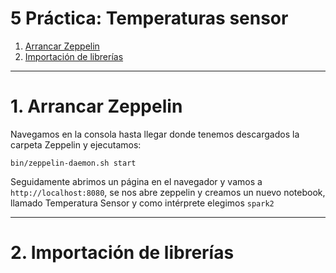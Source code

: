 # 5 Práctica: Temperaturas sensor

1. [Arrancar Zeppelin ](#schema1)
2. [Importación de librerías ](#schema2)

<hr>

<a name="schema1"></a>

# 1. Arrancar Zeppelin
Navegamos en la consola hasta llegar donde tenemos descargados la carpeta Zeppelin y ejecutamos:
~~~
bin/zeppelin-daemon.sh start
~~~

Seguidamente abrimos un página en el navegador y vamos a `http://localhost:8080`, se nos abre zeppelin y creamos un nuevo notebook, llamado Temperatura Sensor y como intérprete elegimos `spark2`


<hr>

<a name="schema2"></a>

# 2. Importación de librerías